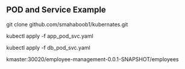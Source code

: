 POD and Service Example
------------------------

  git clone github.com/smahaboob1/kubernates.git

  kubectl apply -f app_pod_svc.yaml

  kubectl apply -f db_pod_svc.yaml

  kmaster:30020/employee-management-0.0.1-SNAPSHOT/employees
